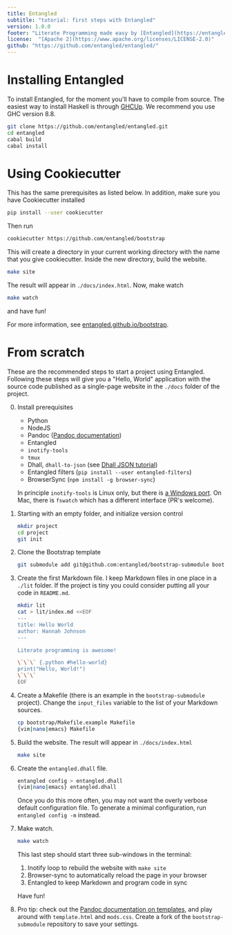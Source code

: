 ```yaml
---
title: Entangled
subtitle: "tutorial: first steps with Entangled"
version: 1.0.0
footer: "Literate Programming made easy by [Entangled](https://entangled.github.io)!"
license:  "[Apache 2](https://www.apache.org/licenses/LICENSE-2.0)"
github: "https://github.com/entangled/entangled/"
---
```


# Installing Entangled
To install Entangled, for the moment you'll have to compile from source. The easiest way to install Haskell is through [GHCUp](https://www.haskell.org/ghcup/). We recommend you use GHC version 8.8.

```bash
git clone https://github.com/entangled/entangled.git
cd entangled
cabal build
cabal install
```

# Using Cookiecutter
This has the same prerequisites as listed below. In addition, make sure you have Cookiecutter installed

```bash
pip install --user cookiecutter
```

Then run

```bash
cookiecutter https://github.com/entangled/bootstrap
```

This will create a directory in your current working directory with the name that you give cookiecutter.
Inside the new directory, build the website.

```bash
make site
```

The result will appear in `./docs/index.html`. Now, make watch

```bash
make watch
```

and have fun!

For more information, see [entangled.github.io/bootstrap](https://entangled.github.io/bootstrap).

# From scratch
These are the recommended steps to start a project using Entangled. Following these steps will give you a "Hello, World" application with the source code published as a single-page website in the `./docs` folder of the project.

0. Install prerequisites
    - Python
    - NodeJS
    - Pandoc ([Pandoc documentation](https://pandoc.org/MANUAL.html))
    - Entangled
    - `inotify-tools`
    - `tmux`
    - Dhall, `dhall-to-json` (see [Dhall JSON tutorial](https://docs.dhall-lang.org/tutorials/Getting-started_Generate-JSON-or-YAML.html))
    - Entangled filters (`pip install --user entangled-filters`)
    - BrowserSync (`npm install -g browser-sync`)

   In principle `inotify-tools` is Linux only, but there is [a Windows port](https://github.com/thekid/inotify-win). On Mac, there is `fswatch` which has a different interface (PR's welcome).

1. Starting with an empty folder, and initialize version control

   ~~~bash
   mkdir project
   cd project
   git init
   ~~~

2. Clone the Bootstrap template

   ```bash
   git submodule add git@github.com:entangled/bootstrap-submodule bootstrap
   ```

3. Create the first Markdown file. I keep Markdown files in one place in a `./lit` folder. If the project is tiny you could consider putting all your code in `README.md`.

   ~~~bash
   mkdir lit
   cat > lit/index.md <<EOF
   ---
   title: Hello World
   author: Hannah Johnson
   ---

   Literate programming is awesome!

   \`\`\` {.python #hello-world}
   print("Hello, World!")
   \`\`\`
   EOF
   ~~~

4. Create a Makefile (there is an example in the `bootstrap-submodule` project). Change the `input_files` variable to the list of your Markdown sources.

   ```bash
   cp bootstrap/Makefile.example Makefile
   {vim|nano|emacs} Makefile
   ```

5. Build the website. The result will appear in `./docs/index.html`

   ```bash
   make site
   ```

6. Create the `entangled.dhall` file.

   ```bash
   entangled config > entangled.dhall
   {vim|nano|emacs} entangled.dhall
   ```
   Once you do this more often, you may not want the overly verbose default configuration file. To generate a minimal configuration, run `entangled config -m` instead.

7. Make watch.

   ```bash
   make watch
   ```

   This last step should start three sub-windows in the terminal:
     1. Inotify loop to rebuild the website with `make site`
     2. Browser-sync to automatically reload the page in your browser
     3. Entangled to keep Markdown and program code in sync

   Have fun!

8. Pro tip: check out the [Pandoc documentation on templates](https://pandoc.org/MANUAL.html#templates), and play around with `template.html` and `mods.css`. Create a fork of the `bootstrap-submodule` repository to save your settings.
